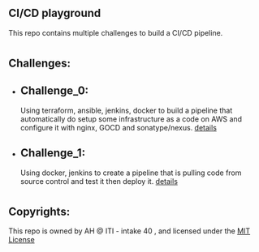 ## CI/CD playground

This repo contains multiple challenges to build a CI/CD pipeline. 
#
## Challenges:

- ## Challenge_0: 
  Using terraform, ansible, jenkins, docker to build a pipeline that automatically do setup some infrastructure as a code on AWS and configure it with nginx, GOCD and sonatype/nexus. [details](challenge_0/README.md)

- ## Challenge_1:
  Using docker, jenkins to create a pipeline that is pulling code from source control and test it then deploy it. [details](challenge_1/README.md)

#

## Copyrights:
This repo is owned by AH @ ITI - intake 40 , and licensed under the [MIT License](LICENSE)